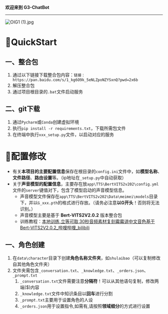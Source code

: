 **欢迎来到 G3-ChatBot**

---

![OIG1 (1).jpg](https://cdn.nlark.com/yuque/0/2024/jpeg/35563017/1716112845253-fdeb73cc-a232-4701-978d-32d10f7750a4.jpeg#averageHue=%23c49982&clientId=u16a906dc-9749-4&from=drop&height=301&id=ued54d027&originHeight=1024&originWidth=1024&originalType=binary&ratio=1.25&rotation=0&showTitle=false&size=147984&status=done&style=shadow&taskId=u1e18b92e-7519-405c-b27d-6be9b0a94b1&title=&width=301)
<a name="sdgrb"></a>
# 🤔QuickStart


<a name="MsAF8"></a>
## 一、整合包


1. 通过以下链接下载整合包内容：`链接：https://pan.baidu.com/s/1_kg6O9k_5eNLZpoNZYSxnQ?pwd=2x6b`
2. 解压整合包
3. 通过项目根目录的`.bat`文件启动服务
<a name="PtdTi"></a>
## 二、git下载


1. 通过`Pycharm`或`Conda`创建虚拟环境
2. 执行`pip install -r requirements.txt`，下载所需包文件
3. 在终端中执行`xxx_setup.py`文件，以启动对应的服务
<a name="LyWuy"></a>
# 🤗配置修改


- 有关**本项目的主要配置信息**保存在根目录的`config.ini`文件中，如**模型名称**、**文件路径**、**路由设置**等。（ip地址在`_setup.py`中自动获取）
- 关于**声音模型的配置信息**，主要存在放`app\TTS\BertVITS2v202\config.yml`文件的`server`键值对下，包含了模型启动的声音模型信息。
   - 声音模型文件保存在`app\TTS\BertVITS2v202\Data\meimei\models`目录下，并以`G_xxx.pth`的格式进行存放。（请务必注意**以G开头**！否则将无法识别。）
   - 声音模型主要是基于 **Bert-VITS2V2.0.2** 版本整合包
   - 训练教程：[本地训练,立等可取,30秒音频素材复刻霉霉讲中文音色基于Bert-VITS2V2.0.2_哔哩哔哩_bilibili](https://www.bilibili.com/video/BV1VG411i7U3/?spm_id_from=333.788&vd_source=955a84fe268292d6c91c5cb596f4feb7)
<a name="L34qX"></a>
## 一、角色创建

1. 在`data\character`目录下创建**角色名称文件夹**，如`shulaibao`（可以复制修改自其他角色文件夹）
2. 文件夹需包含`_conversation.txt`、`_knowledge.txt`、`_orders.json`、`_prompt.txt`
   1. `_conversation.txt`文件需要注意**分隔符**！可以从其他语句复制，修改两端($)内容
   2. `_knowledge.txt`文件中知识条目以**回车**进行分割
   3. `_prompt.txt`主要用于设置角色的人设
   4. `_orders.json`用于设置指令,如需有,请按照**领域细分**的方式进行设置
